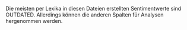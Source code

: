 Die meisten per Lexika in diesen Dateien erstellten Sentimentwerte sind OUTDATED.
Allerdings können die anderen Spalten für Analysen hergenommen werden.
